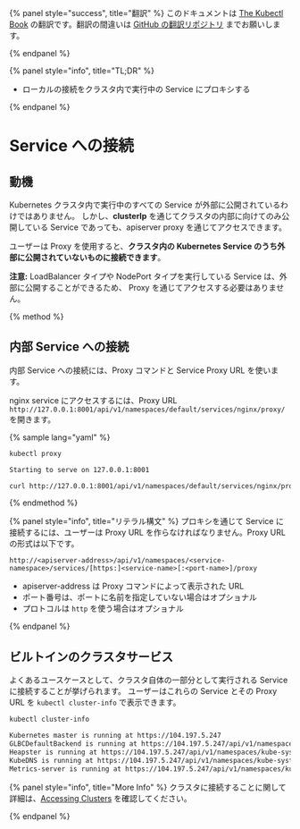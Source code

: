 {% panel style="success", title="翻訳" %}
このドキュメントは [The Kubectl Book](https://kubectl.docs.kubernetes.io/) の翻訳です。翻訳の間違いは [GitHub の翻訳リポジトリ](https://github.com/FujiHaruka/kubectl-book-ja/issues) までお願いします。

{% endpanel %}

{% panel style="info", title="TL;DR" %}

- ローカルの接続をクラスタ内で実行中の Service にプロキシする

{% endpanel %}

# Service への接続

## 動機

Kubernetes クラスタ内で実行中のすべての Service が外部に公開されているわけではありません。
しかし、**clusterIp** を通じてクラスタの内部に向けてのみ公開している Service であっても、apiserver proxy を通じてアクセスできます。

ユーザーは Proxy を使用すると、**クラスタ内の Kubernetes Service のうち外部に公開されていないものに接続できます**。

**注意:** LoadBalancer タイプや NodePort タイプを実行している Service は、外部に公開することができるため、
Proxy を通じてアクセスする必要はありません。

{% method %}

## 内部 Service への接続

内部 Service への接続には、Proxy コマンドと Service Proxy URL を使います。

nginx service にアクセスするには、Proxy URL `http://127.0.0.1:8001/api/v1/namespaces/default/services/nginx/proxy/` を開きます。

{% sample lang="yaml" %}

```bash
kubectl proxy

Starting to serve on 127.0.0.1:8001
```

```bash
curl http://127.0.0.1:8001/api/v1/namespaces/default/services/nginx/proxy/
```

{% endmethod %}

{% panel style="info", title="リテラル構文" %}
プロキシを通じて Service に接続するには、ユーザーは Proxy URL を作らなければなりません。Proxy URL の形式は以下です。

`http://<apiserver-address>/api/v1/namespaces/<service-namespace>/services/[https:]<service-name>[:<port-name>]/proxy`

- apiserver-address は Proxy コマンドによって表示された URL
- ポート番号は、ポートに名前を指定していない場合はオプショナル
- プロトコルは `http` を使う場合はオプショナル

{% endpanel %}

## ビルトインのクラスタサービス

よくあるユースケースとして、クラスタ自体の一部分として実行される Service に接続することが挙げられます。
ユーザーはこれらの Service とその Proxy URL を `kubectl cluster-info` で表示できます。

```bash
kubectl cluster-info

Kubernetes master is running at https://104.197.5.247
GLBCDefaultBackend is running at https://104.197.5.247/api/v1/namespaces/kube-system/services/default-http-backend:http/proxy
Heapster is running at https://104.197.5.247/api/v1/namespaces/kube-system/services/heapster/proxy
KubeDNS is running at https://104.197.5.247/api/v1/namespaces/kube-system/services/kube-dns:dns/proxy
Metrics-server is running at https://104.197.5.247/api/v1/namespaces/kube-system/services/https:metrics-server:/proxy
```

{% panel style="info", title="More Info" %}
クラスタに接続することに関して詳細は、[Accessing Clusters](https://kubernetes.io/docs/tasks/access-application-cluster/access-cluster/) を確認してください。

{% endpanel %}
